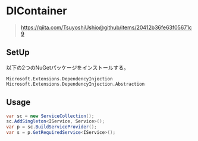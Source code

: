# DIContainer #

> https://qiita.com/TsuyoshiUshio@github/items/20412b36fe63f05671c9


## SetUp ##

以下の2つのNuGetパッケージをインストールする。

```
Microsoft.Extensions.DependencyInjection
Microsoft.Extensions.DependencyInjection.Abstraction
```

## Usage ##

```cs
var sc = new ServiceCollection();
sc.AddSingleton<IService, Service>();
var p = sc.BuildServiceProvider();
var s = p.GetRequiredService<IService>();
```
